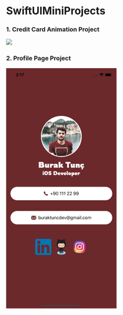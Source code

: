 # SwiftUIMiniProjects

### 1. Credit Card Animation Project
![](https://media.giphy.com/media/VCsedGTyJvE5UmBCwB/giphy.gif) 

### 2. Profile Page Project
![](https://github.com/buraktuncdev/SwiftUIMiniProjects/blob/master/profilepageswiftui.PNG)


